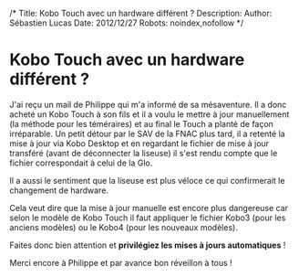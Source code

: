 /*
Title: Kobo Touch avec un hardware différent ?
Description: 
Author: Sébastien Lucas
Date: 2012/12/27
Robots: noindex,nofollow
*/
# Kobo Touch avec un hardware différent ?

J'ai reçu un mail de Philippe qui m'a informé de sa mésaventure. Il a donc acheté un Kobo Touch à son fils et il a voulu le mettre à jour manuellement (la méthode pour les téméraires) et au final le Touch a planté de façon irréparable. Un petit détour par le SAV de la FNAC plus tard, il a retenté la mise à jour via Kobo Desktop et en regardant le fichier de mise à jour transféré (avant de déconnecter la liseuse) il s'est rendu compte que le fichier correspondait à celui de la Glo.

Il a aussi le sentiment que la liseuse est plus véloce ce qui confirmerait le changement de hardware. 

Cela veut dire que la mise à jour manuelle est encore plus dangereuse car selon le modèle de Kobo Touch il faut appliquer le fichier Kobo3 (pour les anciens modèles) ou le Kobo4 (pour les nouveaux modèles).

Faites donc bien attention et **privilégiez les mises à jours automatiques** !

Merci encore à Philippe et par avance bon réveillon à tous !
